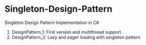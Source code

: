 # Singleton-Design-Pattern
Singleton Design Pattern Implementation in C#

  1.	DesignPattern_1: First version and multithread support.
  2.	DesignPattern_2: Lazy and eager loading with singleton pattern.
